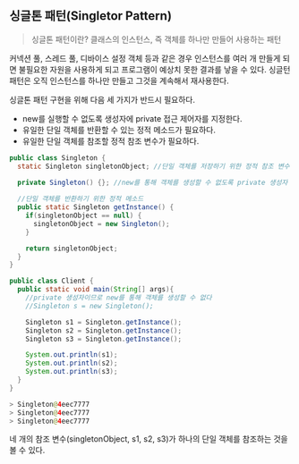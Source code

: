 ## **싱글톤 패턴(Singletor Pattern)**

> 싱글톤 패턴이란? 클래스의 인스턴스, 즉 객체를 하나만 만들어 사용하는 패턴

커넥션 풀, 스레드 풀, 디바이스 설정 객체 등과 같은 경우 인스턴스를 여러 개 만들게 되면 불필요한 자원을 사용하게 되고 프로그램이 예상치 못한 결과를 낳을 수 있다. 싱글턴 패턴은 오직 인스턴스를 하나만 만들고 그것을 계속해서 재사용한다.

싱글톤 패턴 구현을 위해 다음 세 가지가 반드시 필요하다.

- new를 실행할 수 없도록 생성자에 private 접근 제어자를 지정한다.
- 유일한 단일 객체를 반환할 수 있는 정적 메소드가 필요하다.
- 유일한 단일 객체를 참조할 정적 참조 변수가 필요하다.


```java
public class Singleton {
  static Singleton singletonObject; //단일 객체를 저장하기 위한 정적 참조 변수
  
  private Singleton() {}; //new를 통해 객체를 생성할 수 없도록 private 생성자 지정

  //단일 객체를 반환하기 위한 정적 메소드
  public static Singleton getInstance() {
    if(singletonObject == null) {
      singletonObject = new Singleton();
    }

    return singletonObject;
  }
}
```

```java
public class Client {
  public static void main(String[] args){
    //private 생성자이므로 new를 통해 객체를 생성할 수 없다
    //Singleton s = new Singleton();

    Singleton s1 = Singleton.getInstance();
    Singleton s2 = Singleton.getInstance();
    Singleton s3 = Singleton.getInstance();

    System.out.println(s1);
    System.out.println(s2);
    System.out.println(s3);
  }
}
```
 
```java
> Singleton@4eec7777
> Singleton@4eec7777
> Singleton@4eec7777
```

네 개의 참조 변수(singletonObject, s1, s2, s3)가 하나의 단일 객체를 참조하는 것을 볼 수 있다.




